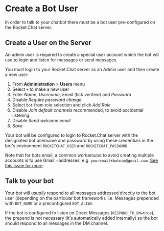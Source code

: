 # Create a Bot User

In order to talk to your chatbot there must be a bot user pre-configured on the Rocket.Chat server.

## Create a User on the Server

An admin user is required to create a special user account which the bot will use to login and listen for messages or send messages.

You must login to your Rocket.Chat server as an Admin user and then create a new user:

1. From **Administration** &gt; **Users** menu
2. Select `+` to make a new user
3. Enter _Name_, _Username_, _Email_ \(tick verified\) and _Password_
4. Disable _Require password change_
5. Select `bot` from role selection and click _Add Role_
6. Disable _Join default channels_ recommended, to avoid accidental listening
7. Disable _Send welcome email_
8. _Save_

Your bot will be configured to login to Rocket.Chat server with the designated bot username and password by using these credentials in the bot's environment `ROCKETCHAT_USER` and `ROCKETCHAT_PASSWORD`

Note that for bots email, a common workaround to avoid creating multiple accounts is to use Gmail +addresses, e.g. `youremail+botnam@gmail.com`. [See this issue for more](https://github.com/RocketChat/Rocket.Chat/issues/7125)

## Talk to your bot

Your bot will _usually_ respond to all messages addressed directly to the bot user \(depending on the particular bot framework\). i.e. Messages prepended with `BOT_NAME` or a preconfigured `BOT_ALIAS`.

If the bot is configured to listen on Direct Messages \(`RESPOND_TO_DM=true`\), the prepend is not necessary \(it's automatically added internally\) so the bot should respond to all messages in the DM channel.

